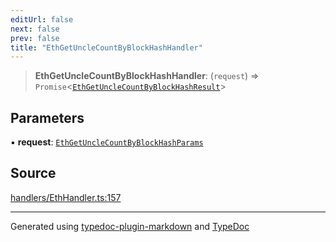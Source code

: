```yaml
---
editUrl: false
next: false
prev: false
title: "EthGetUncleCountByBlockHashHandler"
---
```


> **EthGetUncleCountByBlockHashHandler**: (`request`) => `Promise`\<[`EthGetUncleCountByBlockHashResult`](/generated/tevm/actions-types/type-aliases/ethgetunclecountbyblockhashresult/)\>

## Parameters

▪ **request**: [`EthGetUncleCountByBlockHashParams`](/generated/tevm/actions-types/type-aliases/ethgetunclecountbyblockhashparams/)

## Source

[handlers/EthHandler.ts:157](https://github.com/evmts/tevm-monorepo/blob/main/packages/actions-types/src/handlers/EthHandler.ts#L157)

***
Generated using [typedoc-plugin-markdown](https://www.npmjs.com/package/typedoc-plugin-markdown) and [TypeDoc](https://typedoc.org/)
